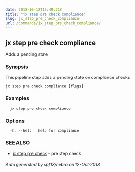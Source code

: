 ```yaml
---
date: 2018-10-12T19:49:21Z
title: "jx step pre check compliance"
slug: jx_step_pre_check_compliance
url: /commands/jx_step_pre_check_compliance/
---
```

## jx step pre check compliance

Adds a pending state

### Synopsis

This pipeline step adds a pending state on compliance checks

```
jx step pre check compliance [flags]
```

### Examples

```
  jx step pre check compliance
```

### Options

```
  -h, --help   help for compliance
```

### SEE ALSO

* [jx step pre check](/commands/jx_step_pre_check/)	 - pre step check

###### Auto generated by spf13/cobra on 12-Oct-2018
